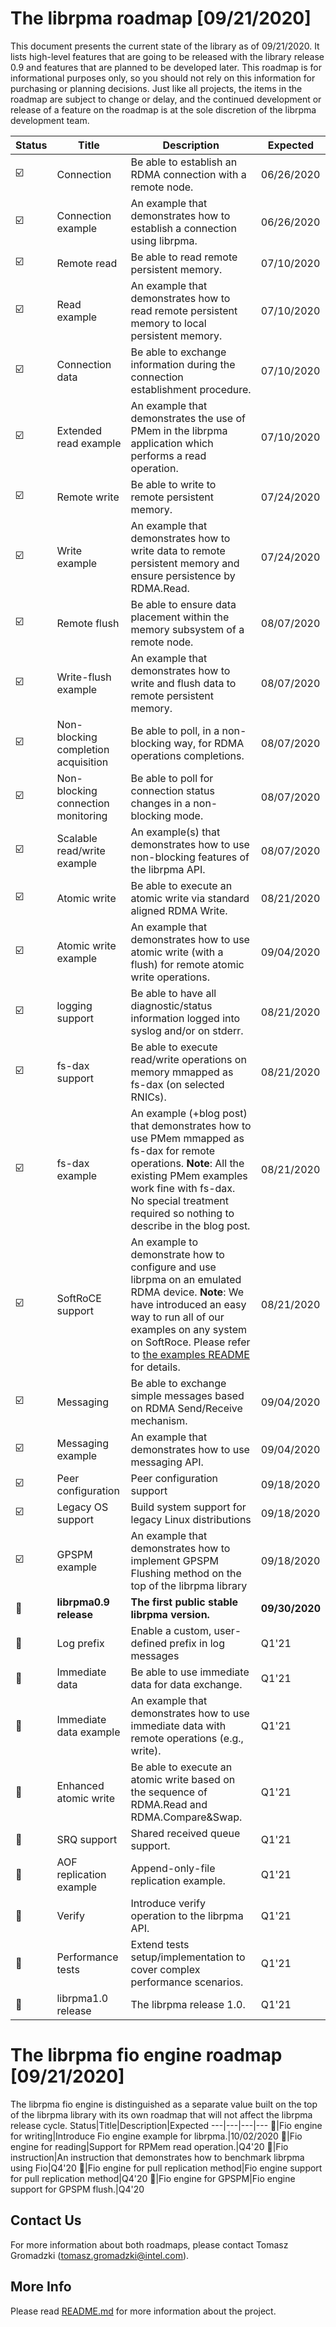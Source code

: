 # **The librpma roadmap [09/21/2020]**
This document presents the current state of the library as of 09/21/2020. It lists high-level features that are going to be released with the library release 0.9 and features that are planned to be developed later.
This roadmap is for informational purposes only, so you should not rely on this information for purchasing or planning decisions. Just like all projects, the items in the roadmap are subject to change or delay, and the continued development or release of a feature on the roadmap is at the sole discretion of the librpma development team.

Status|Title|Description|Expected
---|---|---|---
:ballot_box_with_check:|Connection|Be able to establish an RDMA connection with a remote node.|06/26/2020
:ballot_box_with_check:|Connection example|An example that demonstrates how to establish a connection using librpma.|06/26/2020
:ballot_box_with_check:|Remote read|Be able to read remote persistent memory.|07/10/2020
:ballot_box_with_check:|Read example|An example that demonstrates how to read remote persistent memory to local persistent memory.|07/10/2020
:ballot_box_with_check:|Connection data|Be able to exchange information during the connection establishment procedure.|07/10/2020
:ballot_box_with_check:|Extended read example|An example that demonstrates the use of PMem in the librpma application which performs a read operation.|07/10/2020
:ballot_box_with_check:|Remote write|Be able to write to remote persistent memory.|07/24/2020
:ballot_box_with_check:|Write example|An example that demonstrates how to write data to remote persistent memory and ensure persistence by RDMA.Read.|07/24/2020
:ballot_box_with_check:|Remote flush|Be able to ensure data placement within the memory subsystem of a remote node.|08/07/2020
:ballot_box_with_check:|Write-flush example|An example that demonstrates how to write and flush data to remote persistent memory.|08/07/2020
:ballot_box_with_check:|Non-blocking completion acquisition|Be able to poll, in a non-blocking way, for RDMA operations completions.|08/07/2020
:ballot_box_with_check:|Non-blocking connection monitoring|Be able to poll for connection status changes in a non-blocking mode.|08/07/2020
:ballot_box_with_check:|Scalable read/write example|An example(s) that demonstrates how to use non-blocking features of the librpma API.|08/07/2020
:ballot_box_with_check:|Atomic write|Be able to execute an atomic write via standard aligned RDMA Write.|08/21/2020
:ballot_box_with_check:|Atomic write example|An example that demonstrates how to use atomic write (with a flush) for remote atomic write operations.|09/04/2020
:ballot_box_with_check:|logging support|Be able to have all diagnostic/status information logged into syslog and/or on stderr.|08/21/2020
:ballot_box_with_check:|fs-dax support|Be able to execute read/write operations on memory mmapped as fs-dax (on selected RNICs).|08/21/2020
:ballot_box_with_check:|fs-dax example|An example (+blog post) that demonstrates how to use PMem mmapped as fs-dax for remote operations. **Note**: All the existing PMem examples work fine with fs-dax. No special treatment required so nothing to describe in the blog post.|08/21/2020
:ballot_box_with_check:|SoftRoCE support|An example to demonstrate how to configure and use librpma on an emulated RDMA device. **Note**: We have introduced an easy way to run all of our examples on any system on SoftRoce. Please refer to [the examples README](examples/README) for details.|08/21/2020
:ballot_box_with_check:|Messaging|Be able to exchange simple messages based on RDMA Send/Receive mechanism.|09/04/2020
:ballot_box_with_check:|Messaging example|An example that demonstrates how to use messaging API.|09/04/2020
:ballot_box_with_check:|Peer configuration|Peer configuration support|09/18/2020
:ballot_box_with_check:|Legacy OS support|Build system support for legacy Linux distributions|09/18/2020
:ballot_box_with_check:|GPSPM example|An example that demonstrates how to implement GPSPM Flushing method on the top of the librpma library|09/18/2020
:black_square_button:|**librpma0.9 release**|**The first public stable librpma version.**|**09/30/2020**
:black_square_button:|Log prefix|Enable a custom, user-defined prefix in log messages|Q1'21
:black_square_button:|Immediate data|Be able to use immediate data for data exchange.|Q1'21
:black_square_button:|Immediate data example| An example that demonstrates how to use immediate data with remote operations (e.g., write).|Q1'21
:black_square_button:|Enhanced atomic write|Be able to execute an atomic write based on the sequence of RDMA.Read and RDMA.Compare&Swap.|Q1'21
:black_square_button:|SRQ support|Shared received queue support.|Q1'21
:black_square_button:|AOF replication example|Append-only-file replication example.|Q1'21
:black_square_button:|Verify|Introduce verify operation to the librpma API.|Q1'21
:black_square_button:|Performance tests|Extend tests setup/implementation to cover complex performance scenarios.|Q1'21
:black_square_button:|librpma1.0 release|The librpma release 1.0.|Q1'21

# **The librpma fio engine roadmap [09/21/2020]**
The librpma fio engine is distinguished as a separate value built on the top of the librpma library with its own roadmap that will not affect the librpma release cycle.
Status|Title|Description|Expected
---|---|---|---
:black_square_button:|Fio engine for writing|Introduce Fio engine example for librpma.|10/02/2020
:black_square_button:|Fio engine for reading|Support for RPMem read operation.|Q4'20
:black_square_button:|Fio instruction|An instruction that demonstrates how to benchmark librpma using Fio|Q4'20
:black_square_button:|Fio engine for pull replication method|Fio engine support for pull replication method|Q4'20
:black_square_button:|Fio engine for GPSPM|Fio engine support for GPSPM flush.|Q4'20

## Contact Us

For more information about both roadmaps, please contact
Tomasz Gromadzki (tomasz.gromadzki@intel.com).

## More Info

Please read [README.md](README.md) for more information about the project.
